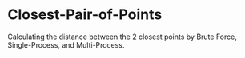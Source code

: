 # Closest-Pair-of-Points
Calculating the distance between the 2 closest points by Brute Force, Single-Process, and Multi-Process.
